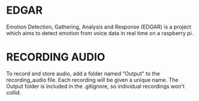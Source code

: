 # EDGAR
Emotion Detection, Gathering, Analysis and Response (EDGAR) is a project which aims to detect emotion from voice data in real time on a raspberry pi.

# RECORDING AUDIO
To record and store audio, add a folder named "Output" to the recording_audio file. Each recording will be given a unique name. The Output folder is included in the .gitignore, so individual recordings won't collid.